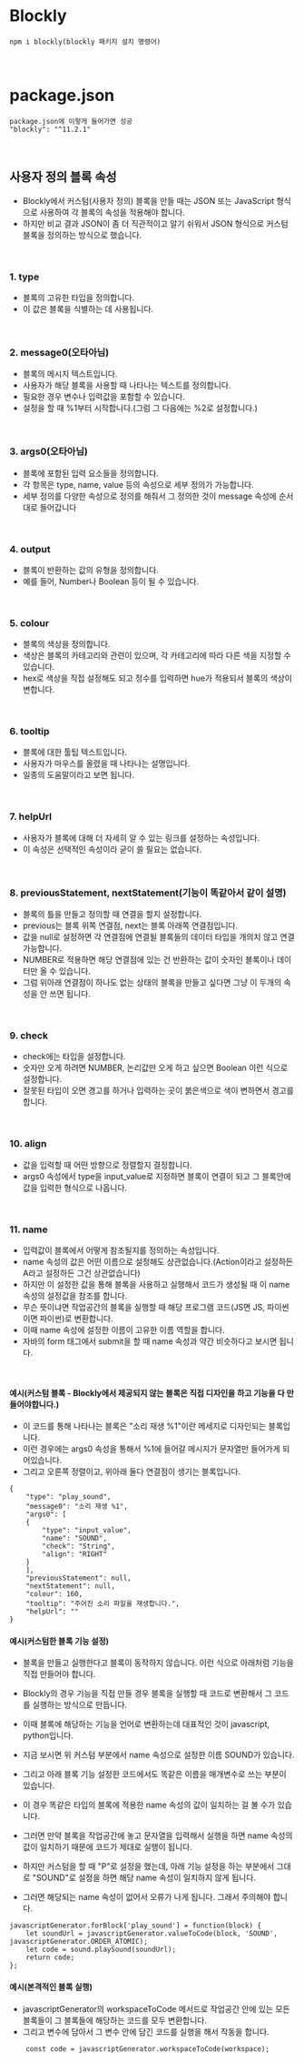 # Blockly
```
npm i blockly(blockly 패키지 설치 명령어)
```
<br/>

# package.json
```
package.json에 이렇게 들어가면 성공
"blockly": "^11.2.1"
```
<br/>

## 사용자 정의 블록 속성
- Blockly에서 커스텀(사용자 정의) 블록을 만들 때는 JSON 또는 JavaScript 형식으로 사용하여 각 블록의 속성을 적용해야 합니다.
- 하지만 비교 결과 JSON이 좀 더 직관적이고 알기 쉬워서 JSON 형식으로 커스텀 블록을 정의하는 방식으로 했습니다.
<br/>

### 1. type
- 블록의 고유한 타입을 정의합니다. 
- 이 값은 블록을 식별하는 데 사용됩니다.
<br/>

### 2. message0(오타아님)
- 블록의 메시지 텍스트입니다. 
- 사용자가 해당 블록을 사용할 때 나타나는 텍스트를 정의합니다.
- 필요한 경우 변수나 입력값을 포함할 수 있습니다.
- 설정을 할 때 %1부터 시작합니다.(그럼 그 다음에는 %2로 설정합니다.)
<br/>

### 3. args0(오타아님)
- 블록에 포함된 입력 요소들을 정의합니다.
- 각 항목은 type, name, value 등의 속성으로 세부 정의가 가능합니다.
- 세부 정의를 다양한 속성으로 정의를 해줘서 그 정의한 것이 message 속성에 순서대로 들어갑니다
<br/>

### 4. output
- 블록이 반환하는 값의 유형을 정의합니다.
- 예를 들어, Number나 Boolean 등이 될 수 있습니다.
<br/>

### 5. colour
- 블록의 색상을 정의합니다. 
- 색상은 블록의 카테고리와 관련이 있으며, 각 카테고리에 따라 다른 색을 지정할 수 있습니다.
- hex로 색상을 직접 설정해도 되고 정수를 입력하면 hue가 적용되서 블록의 색상이 변합니다.
<br/>

### 6. tooltip
- 블록에 대한 툴팁 텍스트입니다.
- 사용자가 마우스를 올렸을 때 나타나는 설명입니다.
- 일종의 도움말이라고 보면 됩니다.
<br/>

### 7. helpUrl
- 사용자가 블록에 대해 더 자세히 알 수 있는 링크를 설정하는 속성입니다.
- 이 속성은 선택적인 속성이라 굳이 쓸 필요는 없습니다.
<br/>

### 8. previousStatement, nextStatement(기능이 똑같아서 같이 설명)
- 블록의 틀을 만들고 정의할 때 연결을 할지 설정합니다.
- previous는 블록 위쪽 연결점, next는 블록 아래쪽 연결점입니다.
- 값을 null로 설정하면 각 연결점에 연결될 블록들의 데이터 타입을 개의치 않고 연결 가능합니다.
- NUMBER로 적용하면 해당 연결점에 있는 건 반환하는 값이 숫자인 블록이나 데이터만 올 수 있습니다.
- 그럼 위아래 연결점이 하나도 없는 상태의 블록을 만들고 싶다면 그냥 이 두개의 속성을 안 쓰면 됩니다.
<br/>

### 9. check
- check에는 타입을 설정합니다.
- 숫자만 오게 하려면 NUMBER, 논리값만 오게 하고 싶으면 Boolean 이런 식으로 설정합니다. 
- 잘못된 타입이 오면 경고를 하거나 입력하는 곳이 붉은색으로 색이 변하면서 경고를 합니다.
<br/>

### 10. align
- 값을 입력할 때 어떤 방향으로 정렬할지 결정합니다.
- args0 속성에서 type을 input_value로 지정하면 블록이 연결이 되고 그 블록안에 값을 입력한 형식으로 나옵니다.
<br/>

### 11. name
- 입력값이 블록에서 어떻게 참조될지를 정의하는 속성입니다.
- name 속성의 값은 어떤 이름으로 설정해도 상관없습니다.(Action이라고 설정하든 A라고 설정하든 그건 상관없습니다)
- 하지만 이 설정한 값을 통해 블록을 사용하고 실행해서 코드가 생성될 때 이 name 속성의 설정값을 참조를 합니다.
- 무슨 뜻이냐면 작업공간의 블록을 실행할 때 해당 프로그램 코드(JS면 JS, 파이썬이면 파이썬)로 변환합니다. 
- 이때 name 속성에 설정한 이름이 고유한 이름 역할을 합니다.
- 자바의 form 태그에서 submit을 할 때 name 속성과 약간 비슷하다고 보시면 됩니다.
<br/>

#### 예시(커스텀 블록 - Blockly에서 제공되지 않는 블록은 직접 디자인을 하고 기능을 다 만들어야합니다.)
- 이 코드를 통해 나타나는 블록은 "소리 재생 %1"이란 메세지로 디자인되는 블록입니다.
- 이런 경우에는 args0 속성을 통해서 %1에 들어갈 메시지가 문자열만 들어가게 되어있습니다.
- 그리고 오른쪽 정렬이고, 위아래 둘다 연결점이 생기는 블록입니다.
```
{
    "type": "play_sound",
    "message0": "소리 재생 %1",
    "args0": [
    {
        "type": "input_value",
        "name": "SOUND",
        "check": "String",
        "align": "RIGHT"
    }
    ],
    "previousStatement": null,
    "nextStatement": null,
    "colour": 160,
    "tooltip": "주어진 소리 파일을 재생합니다.",
    "helpUrl": ""
}
```


#### 예시(커스텀한 블록 기능 설정)

- 블록을 만들고 실행한다고 블록이 동작하지 않습니다. 이런 식으로 아래처럼 기능을 직접 만들어야 합니다.
- Blockly의 경우 기능을 직접 만들 경우 블록을 실행할 때 코드로 변환해서 그 코드를 실행하는 방식으로 만듭니다.

- 이때 블록에 해당하는 기능을 언어로 변환하는데 대표적인 것이 javascript, python입니다.
- 지금 보시면 위 커스텀 부분에서 name 속성으로 설정한 이름 SOUND가 있습니다.

- 그리고 아래 블록 기능 설정한 코드에서도 똑같은 이름을 매개변수로 쓰는 부분이 있습니다.
- 이 경우 똑같은 타입의 블록에 적용한 name 속성의 값이 일치하는 걸 볼 수가 있습니다.

- 그러면 만약 블록을 작업공간에 놓고 문자열을 입력해서 실행을 하면 name 속성의 값이 일치하기 때문에 코드가 제대로 실행이 됩니다.
- 하지만 커스텀을 할 때 "P"로 설정을 했는데, 아래 기능 설정을 하는 부분에서 그대로 "SOUND"로 설정을 하면 해당 name 속성이 일치하지 않게 됩니다.
- 그러면 해당되는 name 속성이 없어서 오류가 나게 됩니다. 그래서 주의해야 합니다.

```
javascriptGenerator.forBlock['play_sound'] = function(block) {
    let soundUrl = javascriptGenerator.valueToCode(block, 'SOUND', javascriptGenerator.ORDER_ATOMIC);
    let code = sound.playSound(soundUrl);
    return code;
};
```

#### 예시(본격적인 블록 실행)
- javascriptGenerator의 workspaceToCode 메서드로 작업공간 안에 있는 모든 블록들이 그 블록들에 해당하는 코드를 모두 변환합니다.
- 그리고 변수에 담아서 그 변수 안에 담긴 코드를 실행을 해서 작동을 합니다.
```
    const code = javascriptGenerator.workspaceToCode(workspace);
```